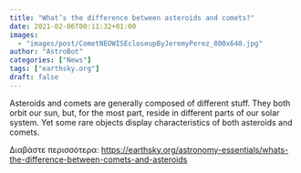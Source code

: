 ```yaml
---
title: "What’s the difference between asteroids and comets?"
date: 2021-02-06T00:11:32+01:00
images:
  - "images/post/CometNEOWISEcloseupByJeremyPerez_800x640.jpg"
author: "AstroBot"
categories: ["News"]
tags: ["earthsky.org"]
draft: false
---
```


Asteroids and comets are generally composed of different stuff. They both orbit our sun, but, for the most part, reside in different parts of our solar system. Yet some rare objects display characteristics of both asteroids and comets.

Διαβάστε περισσότερα: https://earthsky.org/astronomy-essentials/whats-the-difference-between-comets-and-asteroids
